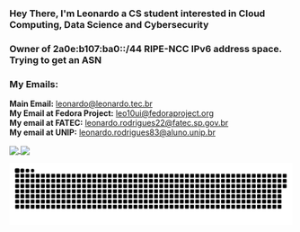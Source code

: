 ### Hey There, I'm Leonardo a CS student interested in Cloud Computing, Data Science and Cybersecurity  
### Owner of 2a0e:b107:ba0::/44 RIPE-NCC IPv6 address space. Trying to get an ASN  
### My Emails:  
**Main Email:** <leonardo@leonardo.tec.br>  
**My Email at Fedora Project:** <leo10ui@fedoraproject.org>  
**My email at FATEC:** <leonardo.rodrigues22@fatec.sp.gov.br>  
**My email at UNIP:** <leonardo.rodrigues83@aluno.unip.br>  

<div>
  <a href="https://github.com/leo10ui">
  <img height="160em" align="center" src="https://github-readme-stats.vercel.app/api?username=leo10ui&show_icons=true&theme=react&include_all_commits=true&count_private=true"/>
  <img height="160em" align="center" src="https://github-readme-stats.vercel.app/api/top-langs/?username=leo10ui&layout=compact&langs_count=7&theme=react"/>

  ![Snake animation](https://github.com/leo10ui/leo10ui/blob/output/github-contribution-grid-snake.svg)
 
</div>
